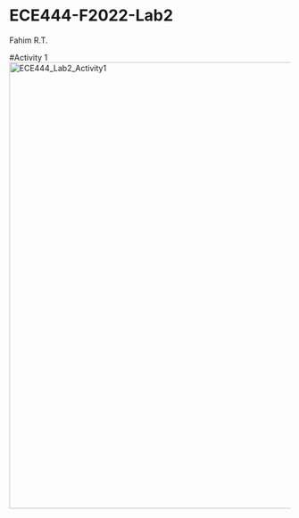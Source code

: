 # ECE444-F2022-Lab2
Fahim R.T.

#Activity 1
<img width="801" alt="ECE444_Lab2_Activity1" src="https://user-images.githubusercontent.com/50860386/193974847-6e939648-fed4-474f-812b-d65cfc8fe78b.png">

